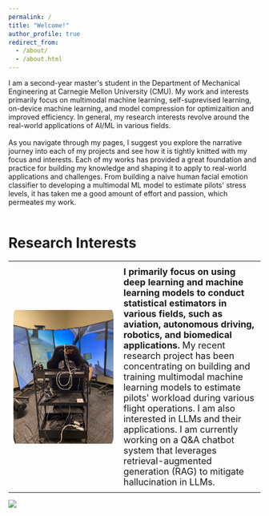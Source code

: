 ```yaml
---
permalink: /
title: "Welcome!"
author_profile: true
redirect_from: 
  - /about/
  - /about.html
---
```


I am a second-year master's student in the Department of Mechanical Engineering at Carnegie Mellon University (CMU). My work and interests primarily focus on multimodal machine learning, self-suprevised learning, on-device machine learning, and model compression for optimizaition and improved efficiency. In general, my research interests revolve around the real-world applications of AI/ML in various fields.
<br><br>
As you navigate through my pages, I suggest you explore the narrative journey into each of my projects and see how it is tightly knitted with my focus and interests. Each of my works has provided a great foundation and practice for building my knowledge and shaping it to apply to real-world applications and challenges. From building a naive human facial emotion classifier to developing a multimodal ML model to estimate pilots' stress levels, it has taken me a good amount of effort and passion, which permeates my work.
<br><br>
<h1>Research Interests</h1>
<table style="border: none; border-collapse: collapse;">
  <tr>
    <td style="padding: 10px; border: none;">
      <div style="width: 200px; height: 300px; border-radius: 30px; overflow: hidden;">
        <img src="../images/pilot_workload/flight_experiment_setup.png" alt="Project Image" style="width: 100%; height: 100%; object-fit: contain;">
      </div>
    </td>
    <td style="padding: 10px; border: none; vertical-align: top; font-size: 18px;">
      <b>I primarily focus on using deep learning and machine learning models to conduct statistical estimators in various fields, such as aviation, autonomous driving, robotics, and biomedical applications.</b> My recent research project has been concentrating on building and training multimodal machine learning models to estimate pilots' workload during various flight operations. I am also interested in LLMs and their applications. I am currently working on a Q&A chatbot system that leverages retrieval-augmented generation (RAG) to mitigate hallucination in LLMs.
    </td>
  </tr>
</table>

<a href="https://hits.seeyoufarm.com"><img src="https://hits.seeyoufarm.com/api/count/incr/badge.svg?url=https%3A%2F%2Fsjhpark.github.io&count_bg=%2379C83D&title_bg=%23555555&icon=github.svg&icon_color=%23E7E7E7&title=Visits&edge_flat=false"/></a>
